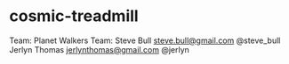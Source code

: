 cosmic-treadmill
================
Team: Planet Walkers
Team:
Steve Bull <steve.bull@gmail.com> @steve_bull
Jerlyn Thomas <jerlynthomas@gmail.com> @jerlyn


